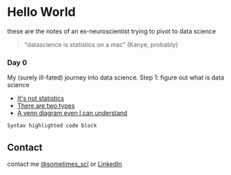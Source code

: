 # Hello World

these are the notes of an ex-neuroscientist trying to pivot to data science

> "datascience is statistics on a mac"
                      (Kanye, probably)

### Day 0
My (surely ill-fated) journey into data science. Step 1: figure out what is data science

- [It's not statistics](http://bulletin.imstat.org/2014/09/data-science-how-is-it-different-to-statistics)
- [There are two types](https://www.quora.com/What-is-data-science/answer/Michael-Hochster)
- [A venn diagram even I can understand](http://drewconway.com/zia/2013/3/26/the-data-science-venn-diagram)


```markdown
Syntax highlighted code block
```

## Contact

contact me [@sometimes_sci](https://twitter.com/sometimes_data) or [LinkedIn](https://www.linkedin.com/in/richard-morris-5906934/)

